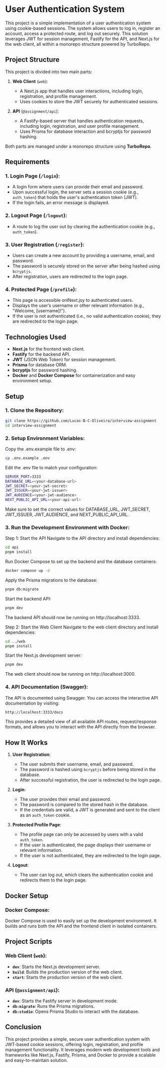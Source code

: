 # User Authentication System

This project is a simple implementation of a user authentication system using cookie-based sessions. The system allows users to log in, register an account, access a protected route, and log out securely. This solution leverages JWT for session management, Fastify for the API, and Next.js for the web client, all within a monorepo structure powered by TurboRepo.

## Project Structure

This project is divided into two main parts:

1. **Web Client** (`web`):
   - A Next.js app that handles user interactions, including login, registration, and profile management.
   - Uses cookies to store the JWT securely for authenticated sessions.

2. **API** (`@assignment/api`):
   - A Fastify-based server that handles authentication requests, including login, registration, and user profile management.
   - Uses Prisma for database interaction and bcryptjs for password hashing.

Both parts are managed under a monorepo structure using **TurboRepo**.

## Requirements

### 1. **Login Page (`/login`)**:
- A login form where users can provide their email and password.
- Upon successful login, the server sets a session cookie (e.g., `auth_token`) that holds the user's authentication token (JWT).
- If the login fails, an error message is displayed.

### 2. **Logout Page (`/logout`)**:
- A route to log the user out by clearing the authentication cookie (e.g., `auth_token`).

### 3. **User Registration (`/register`)**:
- Users can create a new account by providing a username, email, and password.
- The password is securely stored on the server after being hashed using `bcryptjs`.
- After registration, users are redirected to the login page.

### 4. **Protected Page (`/profile`)**:
- This page is accessible onlNext.jsy to authenticated users.
- Displays the user’s username or other relevant information (e.g., "Welcome, [username]!").
- If the user is not authenticated (i.e., no valid authentication cookie), they are redirected to the login page.

## Technologies Used

- **Next.js** for the frontend web client.
- **Fastify** for the backend API.
- **JWT** (JSON Web Token) for session management.
- **Prisma** for database ORM.
- **bcryptjs** for password hashing.
- **Docker** and **Docker Compose** for containerization and easy environment setup.

## Setup

### 1. **Clone the Repository**:

```bash 
git clone https://github.com/Lucas-B-C-Oliveira/interview-assignment
cd interview-assignment
```

### 2. **Setup Environment Variables**:
Copy the .env.example file to .env:

```bash 
cp .env.example .env
```
Edit the .env file to match your configuration:

```bash 
SERVER_PORT=3333
DATABASE_URL=<your-database-url>
JWT_SECRET=<your-jwt-secret>
JWT_ISSUER=<your-jwt-issuer>
JWT_AUDIENCE=<your-jwt-audience>
NEXT_PUBLIC_API_URL=<your-api-url>
```
Make sure to set the correct values for DATABASE_URL, JWT_SECRET, JWT_ISSUER, JWT_AUDIENCE, and NEXT_PUBLIC_API_URL.


### 3. **Run the Development Environment with Docker**:
Step 1: Start the API
Navigate to the API directory and install dependencies:

```bash 
cd api
pnpm install
```

Run Docker Compose to set up the backend and the database containers:

```bash 
docker compose up -d
```
Apply the Prisma migrations to the database:

```bash 
pnpm db:migrate
```
Start the backend API:

```bash 
pnpm dev
```
The backend API should now be running on http://localhost:3333.

Step 2: Start the Web Client
Navigate to the web client directory and install dependencies:

```bash 
cd ../web
pnpm install
```
Start the Next.js development server:

```bash 
pnpm dev
```
The web client should now be running on http://localhost:3000.

### 4. **API Documentation (Swagger)**:
The API is documented using Swagger. You can access the interactive API documentation by visiting:

```bash 
http://localhost:3333/docs
```
This provides a detailed view of all available API routes, request/response formats, and allows you to interact with the API directly from the browser.

## How It Works

1. **User Registration**:
   - The user submits their username, email, and password.
   - The password is hashed using `bcryptjs` before being stored in the database.
   - After successful registration, the user is redirected to the login page.

2. **Login**:
   - The user provides their email and password.
   - The password is compared to the stored hash in the database.
   - If the credentials are valid, a JWT is generated and sent to the client as an `auth_token` cookie.

3. **Protected Profile Page**:
   - The profile page can only be accessed by users with a valid `auth_token`.
   - If the user is authenticated, the page displays their username or relevant information.
   - If the user is not authenticated, they are redirected to the login page.

4. **Logout**:
   - The user can log out, which clears the authentication cookie and redirects them to the login page.

## Docker Setup

### Docker Compose:
Docker Compose is used to easily set up the development environment. It builds and runs both the API and the frontend client in isolated containers.

## Project Scripts

### Web Client (`web`):
- **`dev`**: Starts the Next.js development server.
- **`build`**: Builds the production version of the web client.
- **`start`**: Starts the production version of the web client.

### API (`@assignment/api`):
- **`dev`**: Starts the Fastify server in development mode.
- **`db:migrate`**: Runs the Prisma migrations.
- **`db:studio`**: Opens Prisma Studio to interact with the database.

## Conclusion

This project provides a simple, secure user authentication system with JWT-based cookie sessions, offering login, registration, and profile management functionality. It leverages modern web development tools and frameworks like Next.js, Fastify, Prisma, and Docker to provide a scalable and easy-to-maintain solution.
